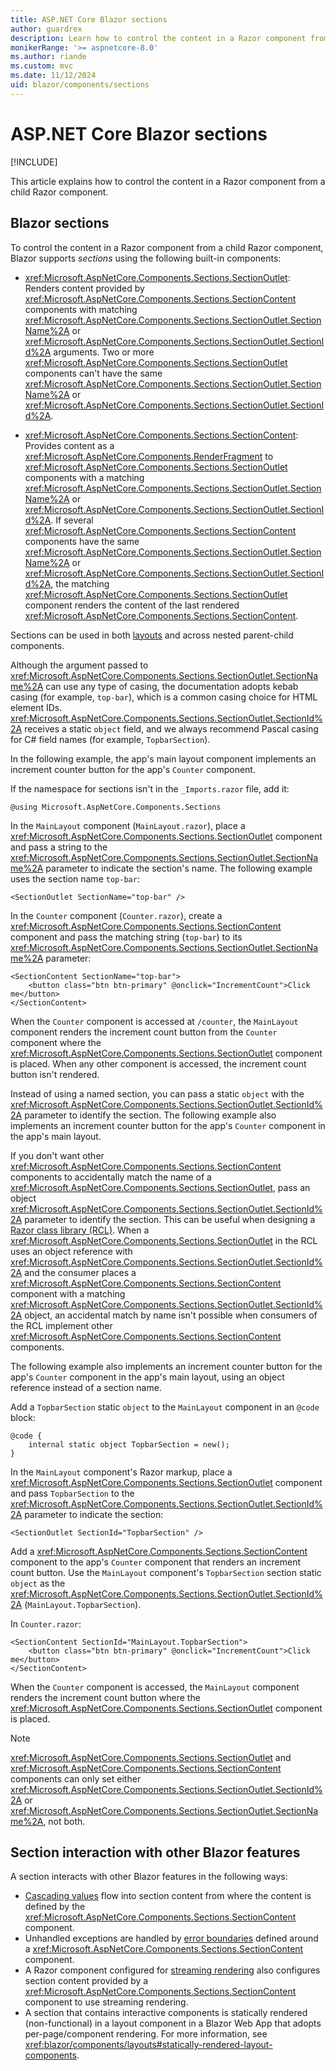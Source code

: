 ```yaml
---
title: ASP.NET Core Blazor sections
author: guardrex
description: Learn how to control the content in a Razor component from a child Razor component.
monikerRange: '>= aspnetcore-8.0'
ms.author: riande
ms.custom: mvc
ms.date: 11/12/2024
uid: blazor/components/sections
---
```

# ASP.NET Core Blazor sections

[!INCLUDE[](~/includes/not-latest-version-without-not-supported-content.md)]

This article explains how to control the content in a Razor component from a child Razor component.

## Blazor sections

To control the content in a Razor component from a child Razor component, Blazor supports *sections* using the following built-in components:

* <xref:Microsoft.AspNetCore.Components.Sections.SectionOutlet>: Renders content provided by <xref:Microsoft.AspNetCore.Components.Sections.SectionContent> components with matching <xref:Microsoft.AspNetCore.Components.Sections.SectionOutlet.SectionName%2A> or <xref:Microsoft.AspNetCore.Components.Sections.SectionOutlet.SectionId%2A> arguments. Two or more <xref:Microsoft.AspNetCore.Components.Sections.SectionOutlet> components can't have the same <xref:Microsoft.AspNetCore.Components.Sections.SectionOutlet.SectionName%2A> or <xref:Microsoft.AspNetCore.Components.Sections.SectionOutlet.SectionId%2A>.

* <xref:Microsoft.AspNetCore.Components.Sections.SectionContent>: Provides content as a <xref:Microsoft.AspNetCore.Components.RenderFragment> to <xref:Microsoft.AspNetCore.Components.Sections.SectionOutlet> components with a matching <xref:Microsoft.AspNetCore.Components.Sections.SectionOutlet.SectionName%2A> or <xref:Microsoft.AspNetCore.Components.Sections.SectionOutlet.SectionId%2A>. If several <xref:Microsoft.AspNetCore.Components.Sections.SectionContent> components have the same <xref:Microsoft.AspNetCore.Components.Sections.SectionOutlet.SectionName%2A> or <xref:Microsoft.AspNetCore.Components.Sections.SectionOutlet.SectionId%2A>, the matching <xref:Microsoft.AspNetCore.Components.Sections.SectionOutlet> component renders the content of the last rendered <xref:Microsoft.AspNetCore.Components.Sections.SectionContent>.

Sections can be used in both [layouts](xref:blazor/components/layouts) and across nested parent-child components.

Although the argument passed to <xref:Microsoft.AspNetCore.Components.Sections.SectionOutlet.SectionName%2A> can use any type of casing, the documentation adopts kebab casing (for example, `top-bar`), which is a common casing choice for HTML element IDs. <xref:Microsoft.AspNetCore.Components.Sections.SectionOutlet.SectionId%2A> receives a static `object` field, and we always recommend Pascal casing for C# field names (for example, `TopbarSection`).

In the following example, the app's main layout component implements an increment counter button for the app's `Counter` component.

If the namespace for sections isn't in the `_Imports.razor` file, add it:

```razor
@using Microsoft.AspNetCore.Components.Sections
```

In the `MainLayout` component (`MainLayout.razor`), place a <xref:Microsoft.AspNetCore.Components.Sections.SectionOutlet> component and pass a string to the <xref:Microsoft.AspNetCore.Components.Sections.SectionOutlet.SectionName%2A> parameter to indicate the section's name. The following example uses the section name `top-bar`:

```razor
<SectionOutlet SectionName="top-bar" />
```

In the `Counter` component (`Counter.razor`), create a <xref:Microsoft.AspNetCore.Components.Sections.SectionContent> component and pass the matching string (`top-bar`) to its <xref:Microsoft.AspNetCore.Components.Sections.SectionOutlet.SectionName%2A> parameter:

```razor
<SectionContent SectionName="top-bar">
    <button class="btn btn-primary" @onclick="IncrementCount">Click me</button>
</SectionContent>
```

When the `Counter` component is accessed at `/counter`, the `MainLayout` component renders the increment count button from the `Counter` component where the <xref:Microsoft.AspNetCore.Components.Sections.SectionOutlet> component is placed. When any other component is accessed, the increment count button isn't rendered.

Instead of using a named section, you can pass a static `object` with the <xref:Microsoft.AspNetCore.Components.Sections.SectionOutlet.SectionId%2A> parameter to identify the section. The following example also implements an increment counter button for the app's `Counter` component in the app's main layout.

If you don't want other <xref:Microsoft.AspNetCore.Components.Sections.SectionContent> components to accidentally match the name of a <xref:Microsoft.AspNetCore.Components.Sections.SectionOutlet>, pass an object <xref:Microsoft.AspNetCore.Components.Sections.SectionOutlet.SectionId%2A> parameter to identify the section. This can be useful when designing a [Razor class library (RCL)](xref:blazor/components/class-libraries). When a <xref:Microsoft.AspNetCore.Components.Sections.SectionOutlet> in the RCL uses an object reference with <xref:Microsoft.AspNetCore.Components.Sections.SectionOutlet.SectionId%2A> and the consumer places a <xref:Microsoft.AspNetCore.Components.Sections.SectionContent> component with a matching <xref:Microsoft.AspNetCore.Components.Sections.SectionOutlet.SectionId%2A> object, an accidental match by name isn't possible when consumers of the RCL implement other <xref:Microsoft.AspNetCore.Components.Sections.SectionContent> components.

The following example also implements an increment counter button for the app's `Counter` component in the app's main layout, using an object reference instead of a section name.

Add a `TopbarSection` static `object` to the `MainLayout` component in an `@code` block:

```razor
@code {
    internal static object TopbarSection = new();
}
```

In the `MainLayout` component's Razor markup, place a <xref:Microsoft.AspNetCore.Components.Sections.SectionOutlet> component and pass `TopbarSection` to the <xref:Microsoft.AspNetCore.Components.Sections.SectionOutlet.SectionId%2A> parameter to indicate the section:

```razor
<SectionOutlet SectionId="TopbarSection" />
```

Add a <xref:Microsoft.AspNetCore.Components.Sections.SectionContent> component to the app's `Counter` component that renders an increment count button. Use the `MainLayout` component's `TopbarSection` section static `object` as the <xref:Microsoft.AspNetCore.Components.Sections.SectionOutlet.SectionId%2A> (`MainLayout.TopbarSection`).

In `Counter.razor`:

```razor
<SectionContent SectionId="MainLayout.TopbarSection">
    <button class="btn btn-primary" @onclick="IncrementCount">Click me</button>
</SectionContent>
```

When the `Counter` component is accessed, the `MainLayout` component renders the increment count button where the <xref:Microsoft.AspNetCore.Components.Sections.SectionOutlet> component is placed.

> [!NOTE]
> <xref:Microsoft.AspNetCore.Components.Sections.SectionOutlet> and <xref:Microsoft.AspNetCore.Components.Sections.SectionContent> components can only set either <xref:Microsoft.AspNetCore.Components.Sections.SectionOutlet.SectionId%2A> or <xref:Microsoft.AspNetCore.Components.Sections.SectionOutlet.SectionName%2A>, not both.

## Section interaction with other Blazor features

A section interacts with other Blazor features in the following ways:

* [Cascading values](xref:blazor/components/cascading-values-and-parameters) flow into section content from where the content is defined by the <xref:Microsoft.AspNetCore.Components.Sections.SectionContent> component.
* Unhandled exceptions are handled by [error boundaries](xref:blazor/fundamentals/handle-errors#error-boundaries) defined around a <xref:Microsoft.AspNetCore.Components.Sections.SectionContent> component.
* A Razor component configured for [streaming rendering](xref:blazor/components/rendering#streaming-rendering) also configures section content provided by a <xref:Microsoft.AspNetCore.Components.Sections.SectionContent> component to use streaming rendering.
* A section that contains interactive components is statically rendered (non-functional) in a layout component in a Blazor Web App that adopts per-page/component rendering. For more information, see <xref:blazor/components/layouts#statically-rendered-layout-components>.
